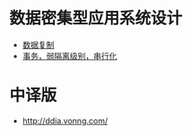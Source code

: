 # 数据密集型应用系统设计

- [数据复制](data-dulplcation.md)
- [事务，弱隔离级别，串行化](transaction.md)

# 中译版
- http://ddia.vonng.com/

